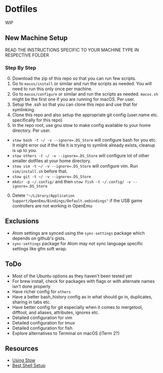 # Dotfiles
WIP

## New Machine Setup
READ THE INSTRUCTIONS SPECIFIC TO YOUR MACHINE TYPE IN RESPECTIVE FOLDER

### Step By Step
0. Download the zip of this repo so that you can run few scripts.
0. Go to `macos/install` or similar and run the scripts as needed. You will need to run this only once per machine.
0. Go to `macos/configure` or similar and run the scripts as needed. `macos.sh` might be the first one if you are running for macOS. Per user.
0. Setup the .ssh so that you can clone this repo and use that for symlinking.
0. Clone this repo and also setup the appropriate git config (user.name etc. specifically for this repo)
0. In the repo root, use gnu stow to make config available to your home directory. Per user.
  * `stow bash -t ~/ -v --ignore=.DS_Store` will configure bash for you etc. It might error out if the file it is trying to symlink already exists, cleanup is up to you.
  * `stow others -t ~/ -v --ignore=.DS_Store` will configure lot of other smaller dotfiles at your home directory.
  * `stow vim -t ~/ -v --ignore=.DS_Store` will configure vim. Run `vim/install.sh` before that.
  * `stow git -t ~/ -v --ignore=.DS_Store`
  * `mkdir -p ~/.config/` and then `stow fish -t ~/.config/ -v --ignore=.DS_Store`
0. Delete `"~/Library/Application Support/OpenEmu/Bindings/Default.oebindings"` if the USB game controllers are not working in OpenEmu

## Exclusions
* Atom settings are synced using the `sync-settings` package which depends on github's gists.
* `sync-settings` package for Atom may not sync language specific settings like gfm soft wrap.

## ToDo
* Most of the Ubuntu options as they haven't been tested yet
* For brew install, check for packages with flags or with alternate names isn't done properly
* Have richer config for `others`
* Have a better bash_history config as in what should go in, duplicates, sharing in tabs etc.
* Have better config for git especially when it comes to mergetool, difftool, and aliases, attributes, ignores etc.
* Detailed configuration for vim
* Detailed configuration for tmux
* Detailed configuration for fish
* Explore alternatives to Terminal on macOS (iTerm 2?)

## Resources
* [Using Stow](https://spin.atomicobject.com/2014/12/26/manage-dotfiles-gnu-stow/)
* [Best Shell Setup](https://bitbucket.org/flowblok/shell-startup/src)
